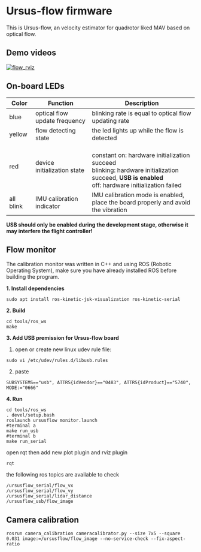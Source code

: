 # Ursus-flow firmware

This is Ursus-flow, an velocity estimator for quadrotor liked MAV based on optical flow.

## Demo videos

[![flow_rviz](https://github.com/shengwen1997/ursus-flow-firmware/blob/master/materials/flow_demo.png?raw=true)](https://www.youtube.com/watch?v=TZlbP051b0A)

## On-board LEDs

| Color  | Function                    | Description                                                                                                                                                         |
|--------|-----------------------------|---------------------------------------------------------------------------------------------------------------------------------------------------------------------|
| blue   | optical flow update frequency | blinking rate is equal to optical flow updating rate|
| yellow | flow detecting state        | the led lights up while the flow is detected                                                                                                                                                                 |
| red    | device initialization state | </br>constant on: hardware initialization succeed</br>blinking: hardware initialization succeed, **USB is enabled**</br>off: hardware initialization failed  |
| all blink    | IMU calibration indicator | IMU calibration mode is enabled, place the board properly and avoid the vibration

**USB should only be enabled during the development stage, otherwise it may interfere the flight controller!**

## Flow monitor

The calibration monitor was written in C++ and using ROS (Robotic Operating System),
make sure you have already installed ROS before building the program.

**1. Install dependencies**

```
sudo apt install ros-kinetic-jsk-visualization ros-kinetic-serial
```

**2. Build**

```
cd tools/ros_ws
make
```

**3. Add USB premission for Ursus-flow board**

1. open or create new linux udev rule file:

```
sudo vi /etc/udev/rules.d/libusb.rules
```

2. paste

```
SUBSYSTEMS=="usb", ATTRS{idVendor}=="0483", ATTRS{idProduct}=="5740", MODE:="0666"
```


**4. Run**

```
cd tools/ros_ws
. devel/setup.bash
roslaunch ursusflow monitor.launch
#terminal a
make run_usb
#terminal b
make run_serial
```

open rqt then add new plot plugin and rviz plugin

```
rqt
```

the following ros topics are available to check

```
/ursusflow_serial/flow_vx
/ursusflow_serial/flow_vy
/ursusflow_serial/lidar_distance
/ursusflow_usb/flow_image
```

## Camera calibration

```
rosrun camera_calibration cameracalibrator.py --size 7x5 --square 0.031 image:=/ursusflow/flow_image --no-service-check --fix-aspect-ratio
```
